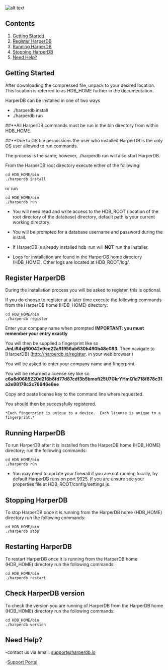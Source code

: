 ![alt text](https://s3.amazonaws.com/hdb-marketing/purple_logo_transparent_662x400.png)

## Contents

1. [Getting Started](#getting-started)
2. [Register HarperDB](#register-harperdb)
3. [Running HarperDB](#running-harperdb)
4. [Stopping HarperDB](#stopping-harperdb)
5. [Need Help?](#need-help)



## Getting Started
After downloading the compressed file, unpack to your desired location.
This location is referred to as HDB_HOME further in the documentation.

HarperDB can be installed in one of two ways
* ./harperdb install
* ./harperdb run

##**All HarperDB commands must be run in the bin directory from within HDB_HOME.

##**Due to OS file permissions the user who installed HarperDB is the only OS user allowed to run commands.

The process is the same; however, ./harperdb run will also start HarperDB.

From the HarperDB root directory execute either of the following:

```
cd HDB_HOME/bin
./harperdb install

```

or run


```
cd HDB_HOME/bin
./harperdb run

```
*    You will need read and write access to the HDB_ROOT (location of the root directory of the database) directory, default path is your current working directory.

*    You will be prompted for a database username and password during the install.

*    If HarperDB is already installed hdb_run will **NOT** run the installer.

*    Logs for installation are found in the HarperDB home directory (HDB_HOME). Other logs are located at HDB_ROOT/log/.

## Register HarperDB

During the installation process you will be asked to register, this is optional.

If you do choose to register at a later time execute the following commands from the HarperDB home (HDB_HOME) directory:

```
cd HDB_HOME/bin
./harperdb register

```

Enter your company name when prompted **IMPORTANT: you must remember your entry exactly**

You will then be supplied a fingerprint like so **JmLiR4xj60042e9ee22a91956ab630b490b48c083.**
Then navigate to [HarperDB] (http://harperdb.io/register. in your web browser.)

You will be asked to enter your company name and fingerprint.

You will be returned a license key like so **c6a8d0685220d216b8fd77d87cdf3b5bmofi25U7GkrYHmQ1d718f878c31a2e88178c2c76646e8ee**

Copy and paste license key to the command line where requested.

You should then be successfully registered.

    *Each fingerprint is unique to a device.  Each license is unique to a fingerprint.*

## Running HarperDB

To run HarperDB after it is installed from the HarperDB home (HDB_HOME) directory; run the following commands:

```
cd HDB_HOME/bin
./harperdb run

```
* You may need to update your firewall if you are not running locally, by default HarperDB runs on port 9925.  If you are unsure see your properties file at HDB_ROOT/config/settings.js.

## Stopping HarperDB

To stop HarperDB once it is running from the HarperDB home (HDB_HOME) directory run the following commands:

```
cd HDB_HOME/bin
./harperdb stop

```

## Restarting HarperDB

To restart HarperDB once it is running from the HarperDB home (HDB_HOME) directory run the following commands:

```
cd HDB_HOME/bin
./harperdb restart

```


## Check HarperDB version

To check the version you are running of HarperDB from the HarperDB home (HDB_HOME) directory run the following commands:

```
cd HDB_HOME/bin
./harperdb version

```


## Need Help?

-contact us via email: support@harperdb.io

-[Support Portal](https://harperdbhelp.zendesk.com)


